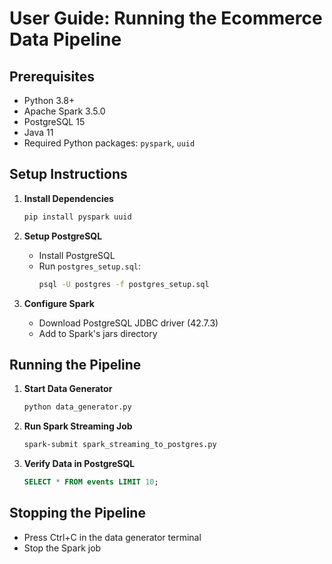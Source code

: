 # User Guide: Running the Ecommerce Data Pipeline

## Prerequisites

- Python 3.8+
- Apache Spark 3.5.0
- PostgreSQL 15
- Java 11
- Required Python packages: `pyspark`, `uuid`

## Setup Instructions

1. **Install Dependencies**

   ```bash
   pip install pyspark uuid
   ```

2. **Setup PostgreSQL**

   - Install PostgreSQL
   - Run `postgres_setup.sql`:
     ```bash
     psql -U postgres -f postgres_setup.sql
     ```

3. **Configure Spark**
   - Download PostgreSQL JDBC driver (42.7.3)
   - Add to Spark's jars directory

## Running the Pipeline

1. **Start Data Generator**

   ```bash
   python data_generator.py
   ```

2. **Run Spark Streaming Job**

   ```bash
   spark-submit spark_streaming_to_postgres.py
   ```

3. **Verify Data in PostgreSQL**
   ```sql
   SELECT * FROM events LIMIT 10;
   ```

## Stopping the Pipeline

- Press Ctrl+C in the data generator terminal
- Stop the Spark job
